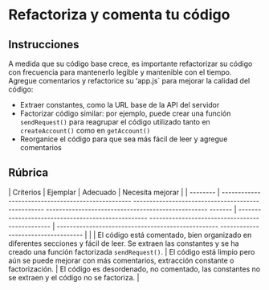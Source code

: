 # Refactoriza y comenta tu código

## Instrucciones

A medida que su código base crece, es importante refactorizar su código con frecuencia para mantenerlo legible y mantenible con el tiempo. Agregue comentarios y refactorice su ʻapp.js` para mejorar la calidad del código:

- Extraer constantes, como la URL base de la API del servidor
- Factorizar código similar: por ejemplo, puede crear una función `sendRequest()` para reagrupar el código utilizado tanto en `createAccount()` como en `getAccount()`
- Reorganice el código para que sea más fácil de leer y agregue comentarios

## Rúbrica

| Criterios | Ejemplar | Adecuado | Necesita mejorar |
| -------- | -------------------------------------------------- -------------------------------------------------- -------------------------------------------------- ------- | -------------------------------------------------- ----------------------------------------------- | -------------------------------------------------- ----------------------------------- |
| | El código está comentado, bien organizado en diferentes secciones y fácil de leer. Se extraen las constantes y se ha creado una función factorizada `sendRequest()`. | El código está limpio pero aún se puede mejorar con más comentarios, extracción constante o factorización. | El código es desordenado, no comentado, las constantes no se extraen y el código no se factoriza. |
